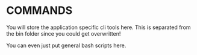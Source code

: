COMMANDS
========

You will store the application specific cli tools here. This is separated from the bin folder since you could get overwritten!

You can even just put general bash scripts here.